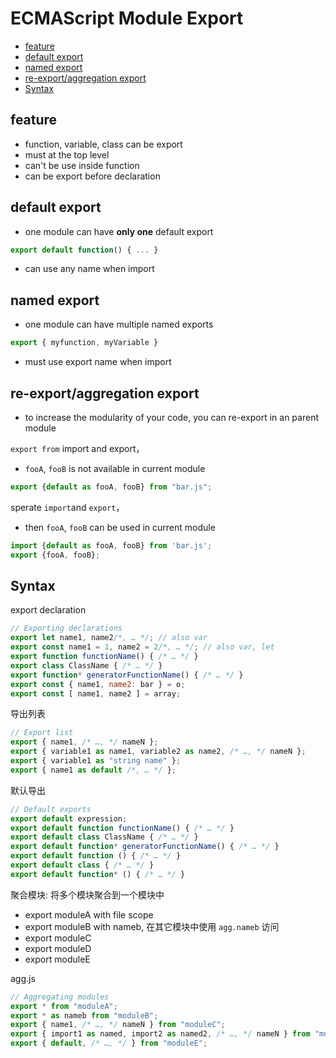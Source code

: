 # ECMAScript Module Export

* [feature](#feature)
* [default export](#default-export)
* [named export](#named-export)
* [re-export/aggregation export](#re-exportaggregation-export)
* [Syntax](#syntax)

## feature

- function, variable, class can be export
- must at the top level
- can't be use inside function
- can be export before declaration

## default export

- one module can have **only one** default export

```js
export default function() { ... }
```

- can use any name when import

## named export

- one module can have multiple named exports

```js
export { myfunction, myVariable }
```

- must use export name when import

## re-export/aggregation export

- to increase the modularity of your code, you can re-export in an parent module

`export from` import and export，

- `fooA`, `fooB` is not available in current module

```js
export {default as fooA, fooB} from "bar.js";
```

sperate `import`and `export`，

- then `fooA`, `fooB` can be used in current module

```javascript
import {default as fooA, fooB} from 'bar.js';
export {fooA, fooB};
```

## Syntax

export declaration

```javascript
// Exporting declarations
export let name1, name2/*, … */; // also var
export const name1 = 1, name2 = 2/*, … */; // also var, let
export function functionName() { /* … */ }
export class ClassName { /* … */ }
export function* generatorFunctionName() { /* … */ }
export const { name1, name2: bar } = o;
export const [ name1, name2 ] = array;
```
导出列表

```javascript
// Export list
export { name1, /* …, */ nameN };
export { variable1 as name1, variable2 as name2, /* …, */ nameN };
export { variable1 as "string name" };
export { name1 as default /*, … */ };
```
默认导出

```javascript
// Default exports
export default expression;
export default function functionName() { /* … */ }
export default class ClassName { /* … */ }
export default function* generatorFunctionName() { /* … */ }
export default function () { /* … */ }
export default class { /* … */ }
export default function* () { /* … */ }
```

聚合模块: 将多个模块聚合到一个模块中

- export moduleA with file scope
- export moduleB with nameb, 在其它模块中使用 `agg.nameb` 访问
- export moduleC
- export moduleD
- export moduleE

agg.js

```js
// Aggregating modules
export * from "moduleA";
export * as nameb from "moduleB";
export { name1, /* …, */ nameN } from "moduleC";
export { import1 as named, import2 as named2, /* …, */ nameN } from "moduleD";
export { default, /* …, */ } from "moduleE";
```
